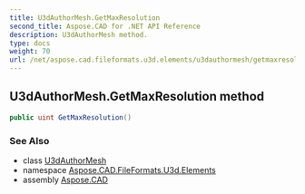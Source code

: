 ```yaml
---
title: U3dAuthorMesh.GetMaxResolution
second_title: Aspose.CAD for .NET API Reference
description: U3dAuthorMesh method. 
type: docs
weight: 70
url: /net/aspose.cad.fileformats.u3d.elements/u3dauthormesh/getmaxresolution/
---
```

## U3dAuthorMesh.GetMaxResolution method

```csharp
public uint GetMaxResolution()
```

### See Also

* class [U3dAuthorMesh](../)
* namespace [Aspose.CAD.FileFormats.U3d.Elements](../../u3dauthormesh/)
* assembly [Aspose.CAD](../../../)


